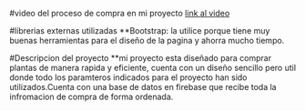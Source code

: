 #video del proceso de compra en mi proyecto
[link al video](https://www.youtube.com/watch?v=1QEi_yWNvEM)

#librerias externas utilizadas
\*\*Bootstrap: la utilice porque tiene muy buenas herramientas para el diseño de la pagina y ahorra mucho tiempo.

#Descripcion del proyecto
\*\*mi proyecto esta diseñado para comprar plantas de manera rapida y eficiente, cuenta con un diseño sencillo pero util donde todo los paramteros indicados para el proyecto han sido utilizados.Cuenta con una base de datos en firebase que recibe toda la infromacion de compra de forma ordenada.
